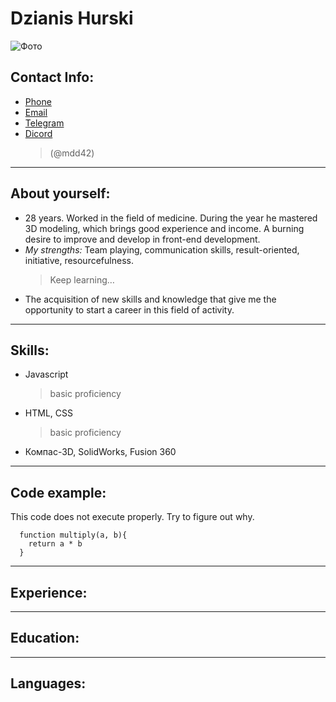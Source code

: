 # Dzianis Hurski

![Фото](https://avatars.githubusercontent.com/u/32590182?s=300&u=d2fc99957e3d66d7aa8b7e9bf82765cf42b51298&v=4)

Contact Info:
---
+ [Phone](+375336813094)
+ [Email](denis.m2022@gmail.com)
+ [Telegram](https://t.me/denismdd42)
+ [Dicord]([Денис]#6538) 
   >(@mdd42)

___

About yourself:
---
+  28 years. Worked in the field of medicine. During the year he mastered 3D modeling, which brings good experience and income. A burning desire to improve and develop in front-end development.
+  _My strengths:_ Team playing, communication skills, result-oriented, initiative, resourcefulness. 
    >Keep learning…
+ The acquisition of new skills and knowledge that give me the opportunity to start a career in this field of activity.

___

Skills:
---
+ Javascript
    >basic proficiency
+ HTML, CSS
    >basic proficiency
+ Компас-3D, SolidWorks, Fusion 360

___

Code example:
---
This code does not execute properly. Try to figure out why.
 
      function multiply(a, b){
        return a * b
      }

___

Experience:
---

___

Education:
---

___

Languages:
---
